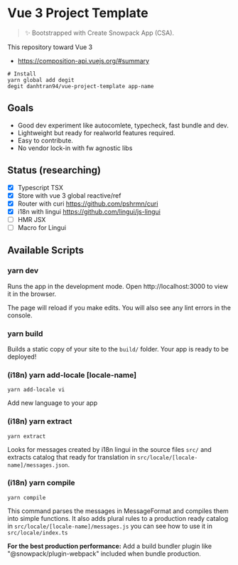 # Vue 3 Project Template

> ✨ Bootstrapped with Create Snowpack App (CSA).

This repository toward Vue 3 
- https://composition-api.vuejs.org/#summary

```
# Install
yarn global add degit
degit danhtran94/vue-project-template app-name
```

## Goals
- Good dev experiment like autocomlete, typecheck, fast bundle and dev.
- Lightweight but ready for realworld features required.
- Easy to contribute.
- No vendor lock-in with fw agnostic libs

## Status (researching)

- [x] Typescript TSX
- [x] Store with vue 3 global reactive/ref
- [x] Router with curi https://github.com/pshrmn/curi
- [x] i18n with lingui https://github.com/lingui/js-lingui
- [ ] HMR JSX
- [ ] Macro for Lingui

## Available Scripts

### yarn dev

Runs the app in the development mode.
Open http://localhost:3000 to view it in the browser.

The page will reload if you make edits.
You will also see any lint errors in the console.

### yarn build

Builds a static copy of your site to the `build/` folder.
Your app is ready to be deployed!

### (i18n) yarn add-locale [locale-name]

```
yarn add-locale vi
```
Add new language to your app

### (i18n) yarn extract

```
yarn extract
```

Looks for messages created by i18n lingui in the source files `src/` and extracts catalog that ready for translation in `src/locale/[locale-name]/messages.json`.

### (i18n) yarn compile

```
yarn compile
```

This command parses the messages in MessageFormat and compiles them into simple functions. It also adds plural rules to a production ready catalog in `src/locale/[locale-name]/messages.js` you can see how to use it in `src/locale/index.ts`

**For the best production performance:** Add a build bundler plugin like "@snowpack/plugin-webpack" included when bundle production.

